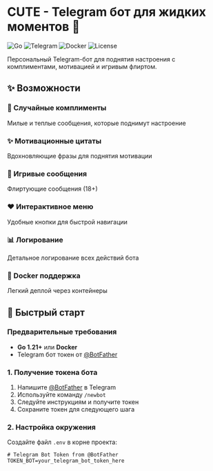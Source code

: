# CUTE - Telegram бот для жидких моментов 💖

![Go](https://img.shields.io/badge/Go-1.21+-00ADD8?style=for-the-badge&logo=go)
![Telegram](https://img.shields.io/badge/Telegram-Bot-2CA5E0?style=for-the-badge&logo=telegram)
![Docker](https://img.shields.io/badge/Docker-Ready-2496ED?style=for-the-badge&logo=docker)
![License](https://img.shields.io/badge/License-MIT-green?style=for-the-badge)

Персональный Telegram-бот для поднятия настроения с комплиментами, мотивацией и игривым флиртом.

## ✨ Возможности

### 💌 Случайные комплименты
Милые и теплые сообщения, которые поднимут настроение

### ✨ Мотивационные цитаты  
Вдохновляющие фразы для поднятия мотивации

### 💫 Игривые сообщения
Флиртующие сообщения (18+)

### ❤️ Интерактивное меню
Удобные кнопки для быстрой навигации

### 📊 Логирование
Детальное логирование всех действий бота

### 🐳 Docker поддержка
Легкий деплой через контейнеры

## 🚀 Быстрый старт

### Предварительные требования
- **Go 1.21+** или **Docker**
- Telegram бот токен от [@BotFather](https://t.me/BotFather)

### 1. Получение токена бота
1. Напишите [@BotFather](https://t.me/BotFather) в Telegram
2. Используйте команду `/newbot`
3. Следуйте инструкциям и получите токен
4. Сохраните токен для следующего шага

### 2. Настройка окружения
Создайте файл `.env` в корне проекта:

```env
# Telegram Bot Token from @BotFather
TOKEN_BOT=your_telegram_bot_token_here
